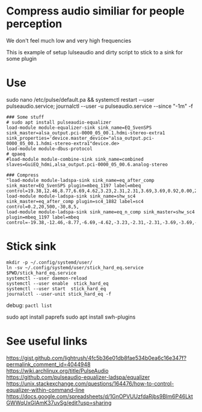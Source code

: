 # Compress audio similiar for people perception
We don't feel much low and very high frequencies

This is example of setup lulseaudio and dirty script to stick to a sink for some plugin

# Use

sudo nano /etc/pulse/default.pa && systemctl restart --user pulseaudio.service; journalctl --user -u pulseaudio.service --since "-1m" -f

```pa
### Some stuff
# sudo apt install pulseaudio-equalizer
load-module module-equalizer-sink sink_name=EQ_SvenSPS sink_master=alsa_output.pci-0000_05_00.1.hdmi-stereo-extra1 sink_properties='device.master_device="alsa_output.pci-0000_05_00.1.hdmi-stereo-extra1"device.de>
load-module module-dbus-protocol
# qpaeq
#load-module module-combine-sink sink_name=combined slaves=GuiEQ_hdmi,alsa_output.pci-0000_05_00.6.analog-stereo

### Compress
"load-module module-ladspa-sink sink_name=eq_after_comp sink_master=EQ_SvenSPS plugin=mbeq_1197 label=mbeq control=19.38,12.46,8.77,6.69,4.62,3.23,2.31,2.31,3.69,3.69,0.92,0.00,2.77,9.23,30.00
load-module module-ladspa-sink sink_name=shw_sc4 sink_master=eq_after_comp plugin=sc4_1882 label=sc4 control=0.2,20,500,-30,8,5,
load-module module-ladspa-sink sink_name=eq_n_comp sink_master=shw_sc4 plugin=mbeq_1197 label=mbeq control=-19.38,-12.46,-8.77,-6.69,-4.62,-3.23,-2.31,-2.31,-3.69,-3.69,-0.92,0.00,-2.77,-9.23,-30.00

```

# Stick sink

```shell
mkdir -p ~/.config/systemd/user/
ln -sv ~/.config/systemd/user/stick_hard_eq.service $PWD/stick_hard_eq.service
systemctl --user daemon-reload
systemctl --user enable  stick_hard_eq
systemctl --user start  stick_hard_eq
journalctl --user-unit stick_hard_eq -f
```

debug: `pactl list`

sudo apt install paprefs
sudo apt install swh-plugins

# See useful links

https://gist.github.com/lightrush/4fc5b36e01db8fae534b0ea6c16e347f?permalink_comment_id=4044948  
https://wiki.archlinux.org/title/PulseAudio  
https://github.com/pulseaudio-equalizer-ladspa/equalizer  
https://unix.stackexchange.com/questions/164476/how-to-control-equalizer-within-command-line
https://docs.google.com/spreadsheets/d/1GnOPVUUzfdaRjbs9BIm6P46LktGWWqUxGIAmK37uvSg/edit?usp=sharing  
